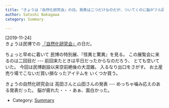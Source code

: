 ```yaml
---
title: "きょうは『自然化研究会』の日。発表は二つだけなのだが、ついてくのに脳がフル回転して 心地良い疲労感"
author: Satoshi Nakagawa
category: Summary

---
```


[2019-11-24]  
 きょうは民博での
[『自然化研究会』](http://www.minpaku.ac.jp/research/activity/project/iurp/17jr192)の日だ。

 ちょっと早めに着いて
民博の特別展、『怪異と驚異』を見る。
この展覧会に来るのは二回目だ ---
前回来たときは平日だったからなのだろう、
とても空いていた。
今回は民博創設以来空前絶後の大混雑。
入るなり出口をさがす。
お土産売り場でこないだ買い損なったアイテムを
いくつか買う。

 きょうの自然化研究会は
高田さんと山田さんの発表
--- めっちゃ噛み応えのある発表だった。
脳が疲れた・・・あぁ、面白かった。

- Category: [Summary](/categories.html#Summary)

